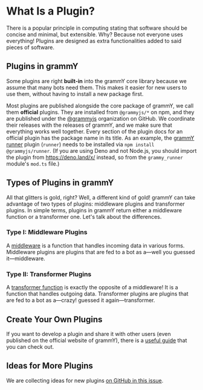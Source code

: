 # What Is a Plugin?

There is a popular principle in computing stating that software should be concise and minimal, but extensible.
Why?
Because not everyone uses everything!
Plugins are designed as extra functionalities added to said pieces of software.

## Plugins in grammY

Some plugins are right **built-in** into the grammY core library because we assume that many bots need them.
This makes it easier for new users to use them, without having to install a new package first.

Most plugins are published alongside the core package of grammY, we call them **official** plugins.
They are installed from `@grammyjs/*` on npm, and they are published under the [@grammyjs](https://github.com/grammyjs) organization on GitHub.
We coordinate their releases with the releases of grammY, and we make sure that everything works well together.
Every section of the plugin docs for an official plugin has the package name in its title.
As an example, the [grammY runner](./runner.md) plugin (`runner`) needs to be installed via `npm install @grammyjs/runner`.
(If you are using Deno and not Node.js, you should import the plugin from <https://deno.land/x/> instead, so from the `grammy_runner` module's `mod.ts` file.)

## Types of Plugins in grammY

All that glitters is gold, right?
Well, a different kind of gold!
grammY can take advantage of two types of plugins: middleware plugins and transformer plugins.
In simple terms, plugins in grammY return either a middleware function or a transformer one.
Let's talk about the differences.

### Type I: Middleware Plugins

A [middleware](/guide/middleware.md) is a function that handles incoming data in various forms.
Middleware plugins are plugins that are fed to a bot as a—well you guessed it—middleware.

### Type II: Transformer Plugins

A [transformer function](/advanced/transformers.md) is exactly the opposite of a middleware!
It is a function that handles outgoing data.
Transformer plugins are plugins that are fed to a bot as a—crazy! guessed it again—transformer.

## Create Your Own Plugins

If you want to develop a plugin and share it with other users (even published on the official website of grammY), there is a [useful guide](./guide.md) that you can check out.

## Ideas for More Plugins

We are collecting ideas for new plugins [on GitHub in this issue](https://github.com/grammyjs/grammY/issues/110).
